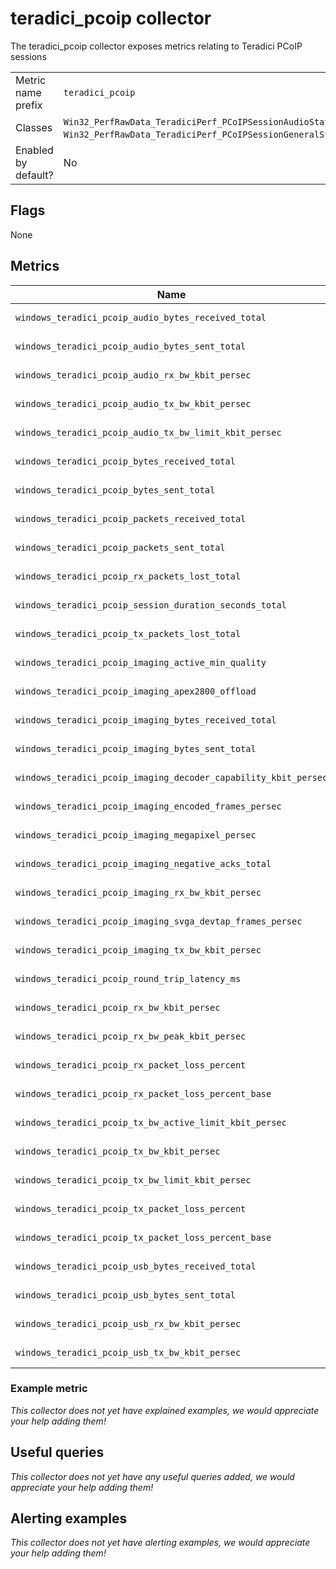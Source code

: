 # teradici_pcoip collector

The teradici_pcoip collector exposes metrics relating to Teradici PCoIP sessions

|||
-|-
Metric name prefix  | `teradici_pcoip`
Classes             | `Win32_PerfRawData_TeradiciPerf_PCoIPSessionAudioStatistics`, `Win32_PerfRawData_TeradiciPerf_PCoIPSessionGeneralStatistics`,`Win32_PerfRawData_TeradiciPerf_PCoIPSessionImagingStatistics`,`Win32_PerfRawData_TeradiciPerf_PCoIPSessionNetworkStatistics`,`Win32_PerfRawData_TeradiciPerf_PCoIPSessionUsbStatistics`
Enabled by default? | No

## Flags

None

## Metrics

<!-- BEGIN auto-generated metrics table -->
Name | Description | Type | Labels
-----|-------------|------|-------
`windows_teradici_pcoip_audio_bytes_received_total` | _Not yet documented_ | counter | None
`windows_teradici_pcoip_audio_bytes_sent_total` | _Not yet documented_ | counter | None
`windows_teradici_pcoip_audio_rx_bw_kbit_persec` | _Not yet documented_ | gauge | None
`windows_teradici_pcoip_audio_tx_bw_kbit_persec` | _Not yet documented_ | gauge | None
`windows_teradici_pcoip_audio_tx_bw_limit_kbit_persec` | _Not yet documented_ | gauge | None
`windows_teradici_pcoip_bytes_received_total` | _Not yet documented_ | counter | None
`windows_teradici_pcoip_bytes_sent_total` | _Not yet documented_ | counter | None
`windows_teradici_pcoip_packets_received_total` | _Not yet documented_ | counter | None
`windows_teradici_pcoip_packets_sent_total` | _Not yet documented_ | counter | None
`windows_teradici_pcoip_rx_packets_lost_total` | _Not yet documented_ | counter | None
`windows_teradici_pcoip_session_duration_seconds_total` | _Not yet documented_ | counter | None
`windows_teradici_pcoip_tx_packets_lost_total` | _Not yet documented_ | counter | None
`windows_teradici_pcoip_imaging_active_min_quality` | _Not yet documented_ | gauge | None
`windows_teradici_pcoip_imaging_apex2800_offload` | _Not yet documented_ | gauge | None
`windows_teradici_pcoip_imaging_bytes_received_total` | _Not yet documented_ | counter | None
`windows_teradici_pcoip_imaging_bytes_sent_total` | _Not yet documented_ | counter | None
`windows_teradici_pcoip_imaging_decoder_capability_kbit_persec` | _Not yet documented_ | gauge | None
`windows_teradici_pcoip_imaging_encoded_frames_persec` | _Not yet documented_ | gauge | None
`windows_teradici_pcoip_imaging_megapixel_persec` | _Not yet documented_ | gauge | None
`windows_teradici_pcoip_imaging_negative_acks_total` | _Not yet documented_ | counter | None
`windows_teradici_pcoip_imaging_rx_bw_kbit_persec` | _Not yet documented_ | gauge | None
`windows_teradici_pcoip_imaging_svga_devtap_frames_persec` | _Not yet documented_ | gauge | None
`windows_teradici_pcoip_imaging_tx_bw_kbit_persec` | _Not yet documented_ | gauge | None
`windows_teradici_pcoip_round_trip_latency_ms` | _Not yet documented_ | gauge | None
`windows_teradici_pcoip_rx_bw_kbit_persec` | _Not yet documented_ | gauge | None
`windows_teradici_pcoip_rx_bw_peak_kbit_persec` | _Not yet documented_ | gauge | None
`windows_teradici_pcoip_rx_packet_loss_percent` | _Not yet documented_ | gauge | None
`windows_teradici_pcoip_rx_packet_loss_percent_base` | _Not yet documented_ | gauge | None
`windows_teradici_pcoip_tx_bw_active_limit_kbit_persec` | _Not yet documented_ | gauge | None
`windows_teradici_pcoip_tx_bw_kbit_persec` | _Not yet documented_ | gauge | None
`windows_teradici_pcoip_tx_bw_limit_kbit_persec` | _Not yet documented_ | gauge | None
`windows_teradici_pcoip_tx_packet_loss_percent` | _Not yet documented_ | gauge | None
`windows_teradici_pcoip_tx_packet_loss_percent_base` | _Not yet documented_ | gauge | None
`windows_teradici_pcoip_usb_bytes_received_total` | _Not yet documented_ | counter | None
`windows_teradici_pcoip_usb_bytes_sent_total` | _Not yet documented_ | counter | None
`windows_teradici_pcoip_usb_rx_bw_kbit_persec` | _Not yet documented_ | gauge | None
`windows_teradici_pcoip_usb_tx_bw_kbit_persec` | _Not yet documented_ | gauge | None
<!-- END auto-generated metrics table -->

### Example metric
_This collector does not yet have explained examples, we would appreciate your help adding them!_

## Useful queries
_This collector does not yet have any useful queries added, we would appreciate your help adding them!_

## Alerting examples
_This collector does not yet have alerting examples, we would appreciate your help adding them!_
